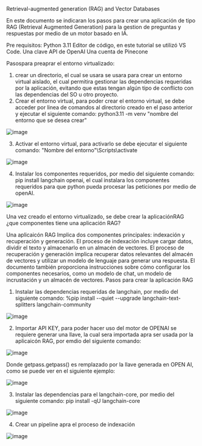 Retrieval-augmented generation (RAG) and Vector Databases

En este documento se indicaran los pasos para crear una aplicación de tipo RAG (Retrieval Augmented Generation) para la gestion de preguntas y respuestas por medio de un  motor basado en IA. 

Pre requisitos:
Python 3.11
Editor de código, en este tutorial se utilizó VS Code.
Una clave API de OpenAI
Una cuenta de Pinecone

Pasospara preaprar el entorno virtualizado:

1) crear un directorio, el cual se usara se usara para crear un entorno virtual aislado, el cual permitira gestionar las dependencias requeridas por la aplicación, evitando que estas tengan algún tipo de conflicto con las dependencias del SO u otro proyecto.
2) Crear el entorno virtual, para poder crear el entorno virtual, se debe acceder por linea de comandos al directorio creado en el paso anterior y ejecutar el siguiente comando: python3.11 -m venv "nombre del entorno que se desea crear"

![image](https://github.com/user-attachments/assets/97910e01-2217-4fa0-af82-1397aae73d06)

3) Activar el entorno virtual, para activarlo se debe ejecutar el siguiente comando:  "Nombre del entorno"\Scripts\activate

![image](https://github.com/user-attachments/assets/e620d7a1-2fd5-4502-91b3-2de3af9aa4fc)

4) Instalar los componentes requeridos, por medio del siguiente comando: pip install langchain openai, el cual instalara los componentes requeridos para que python pueda procesar las peticiones por medio de openAI.

![image](https://github.com/user-attachments/assets/189788b4-5c21-4eaa-91cf-a593d29386c9)


Una vez creado el entorno virtualizado, se debe crear la aplicaciónRAG ¿que componentes tiene una aplicación RAG?

Una aplicaicón RAG Implica dos componentes principales: indexación y recuperación y generación. El proceso de indexación incluye cargar datos, dividir el texto y almacenarlo en un almacén de vectores. El proceso de recuperación y generación implica recuperar datos relevantes del almacén de vectores y utilizar un modelo de lenguaje para generar una respuesta. El documento también proporciona instrucciones sobre cómo configurar los componentes necesarios, como un modelo de chat, un modelo de incrustación y un almacén de vectores.
Pasos para crear la aplicación RAG

1) Instalar las dependencias requeridas de langchain, por medio del siguiente comando: %pip install --quiet --upgrade langchain-text-splitters langchain-community

![image](https://github.com/user-attachments/assets/fc6cb12d-a884-402e-9a2c-3d343d454432)

2) Importar API KEY, para poder hacer uso del motor de OPENAI se requiere generar una llave, la cual sera importada apra ser usada por la aplicaicón RAG, por emdio del siguiente comando:

![image](https://github.com/user-attachments/assets/02a74103-b93e-4632-be9b-84afc0a071dc)

Donde getpass.getpass() es remplazado por la llave generada en OPEN AI, como se puede ver en el siguiente ejemplo:

![image](https://github.com/user-attachments/assets/3a757caf-196c-4088-82d0-7133eaeb765f)

3) Instalar las dependencias para el langchain-core, por medio del siguiente comando: pip install -qU langchain-core

![image](https://github.com/user-attachments/assets/decb0b55-fea1-4dae-867c-400bfb3456bb)

4) Crear un pipeline apra el proceso de indexación

![image](https://github.com/user-attachments/assets/3a005dfb-1066-4cd8-9b50-975347e3e81c)




